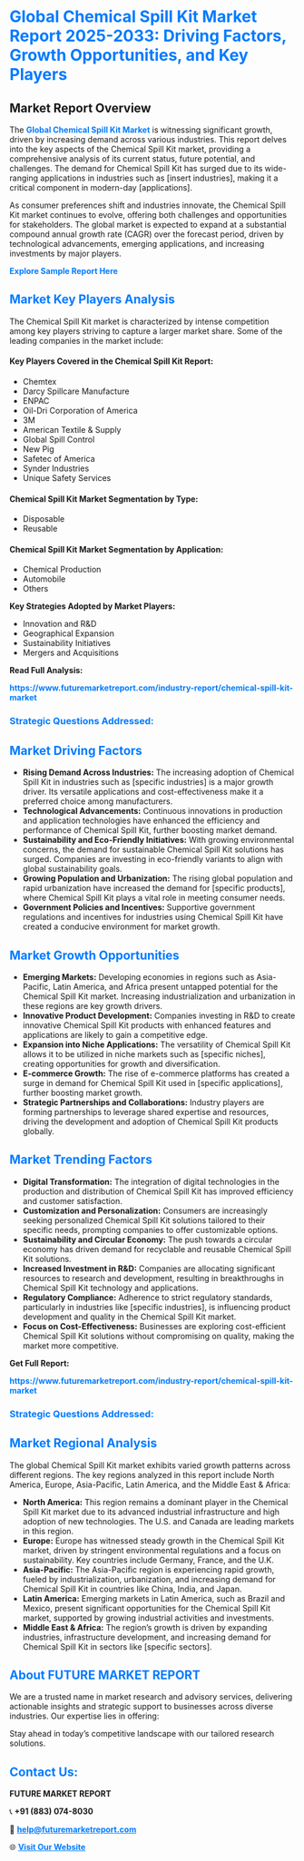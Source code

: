 <h1 style="color: #007BFF;">Global Chemical Spill Kit Market Report 2025-2033: Driving Factors, Growth Opportunities, and Key Players</h1>

<section id="overview">
<h2>Market Report Overview</h2>
<p>The <a href="https://www.futuremarketreport.com/industry-report/chemical-spill-kit-market" style="color: #007BFF; text-decoration: none;"><strong>Global Chemical Spill Kit Market</strong></a> is witnessing significant growth, driven by increasing demand across various industries. This report delves into the key aspects of the Chemical Spill Kit market, providing a comprehensive analysis of its current status, future potential, and challenges. The demand for Chemical Spill Kit has surged due to its wide-ranging applications in industries such as [insert industries], making it a critical component in modern-day [applications].</p>
<p>As consumer preferences shift and industries innovate, the Chemical Spill Kit market continues to evolve, offering both challenges and opportunities for stakeholders. The global market is expected to expand at a substantial compound annual growth rate (CAGR) over the forecast period, driven by technological advancements, emerging applications, and increasing investments by major players.</p>
</section>

<section id="overview">
<p><a href="https://www.futuremarketreport.com/request-sample/reportId=83988" style="color: #007BFF; text-decoration: none;"><strong>Explore Sample Report Here</strong></a></p>
</section>

<section id="key-players">
<h2 style="color: #007BFF;">Market Key Players Analysis</h2>
<p>The Chemical Spill Kit market is characterized by intense competition among key players striving to capture a larger market share. Some of the leading companies in the market include:</p>
<h4>Key Players Covered in the Chemical Spill Kit Report:</h4>
<ul><li>Chemtex</li><li>Darcy Spillcare Manufacture</li><li>ENPAC</li><li>Oil-Dri Corporation of America</li><li>3M</li><li>American Textile &amp; Supply</li><li>Global Spill Control</li><li>New Pig</li><li>Safetec of America</li><li>Synder Industries</li><li>Unique Safety Services</li></ul>
<h4>Chemical Spill Kit Market Segmentation by Type:</h4>
<ul><li>Disposable</li><li>Reusable</li></ul>

<h4>Chemical Spill Kit Market Segmentation by Application:</h4>
<ul><li>Chemical Production</li><li>Automobile</li><li>Others</li></ul>
<p><strong>Key Strategies Adopted by Market Players:</strong></p>
<ul>
<li>Innovation and R&D</li>
<li>Geographical Expansion</li>
<li>Sustainability Initiatives</li>
<li>Mergers and Acquisitions</li>
</ul>
</section>

<section>
<p><strong>Read Full Analysis: </strong></p><a href="https://www.futuremarketreport.com/industry-report/chemical-spill-kit-market" style="color: #007BFF; text-decoration: none;"><strong>https://www.futuremarketreport.com/industry-report/chemical-spill-kit-market</strong></a>
<h3 style="color: #007BFF;">Strategic Questions Addressed:</h3>
</section>

<section id="driving-factors">
<h2 style="color: #007BFF;">Market Driving Factors</h2>
<ul>
<li><strong>Rising Demand Across Industries:</strong> The increasing adoption of Chemical Spill Kit in industries such as [specific industries] is a major growth driver. Its versatile applications and cost-effectiveness make it a preferred choice among manufacturers.</li>
<li><strong>Technological Advancements:</strong> Continuous innovations in production and application technologies have enhanced the efficiency and performance of Chemical Spill Kit, further boosting market demand.</li>
<li><strong>Sustainability and Eco-Friendly Initiatives:</strong> With growing environmental concerns, the demand for sustainable Chemical Spill Kit solutions has surged. Companies are investing in eco-friendly variants to align with global sustainability goals.</li>
<li><strong>Growing Population and Urbanization:</strong> The rising global population and rapid urbanization have increased the demand for [specific products], where Chemical Spill Kit plays a vital role in meeting consumer needs.</li>
<li><strong>Government Policies and Incentives:</strong> Supportive government regulations and incentives for industries using Chemical Spill Kit have created a conducive environment for market growth.</li>
</ul>
</section>

<section id="growth-opportunities">
<h2 style="color: #007BFF;">Market Growth Opportunities</h2>
<ul>
<li><strong>Emerging Markets:</strong> Developing economies in regions such as Asia-Pacific, Latin America, and Africa present untapped potential for the Chemical Spill Kit market. Increasing industrialization and urbanization in these regions are key growth drivers.</li>
<li><strong>Innovative Product Development:</strong> Companies investing in R&D to create innovative Chemical Spill Kit products with enhanced features and applications are likely to gain a competitive edge.</li>
<li><strong>Expansion into Niche Applications:</strong> The versatility of Chemical Spill Kit allows it to be utilized in niche markets such as [specific niches], creating opportunities for growth and diversification.</li>
<li><strong>E-commerce Growth:</strong> The rise of e-commerce platforms has created a surge in demand for Chemical Spill Kit used in [specific applications], further boosting market growth.</li>
<li><strong>Strategic Partnerships and Collaborations:</strong> Industry players are forming partnerships to leverage shared expertise and resources, driving the development and adoption of Chemical Spill Kit products globally.</li>
</ul>
</section>

<section id="trending-factors">
<h2 style="color: #007BFF;">Market Trending Factors</h2>
<ul>
<li><strong>Digital Transformation:</strong> The integration of digital technologies in the production and distribution of Chemical Spill Kit has improved efficiency and customer satisfaction.</li>
<li><strong>Customization and Personalization:</strong> Consumers are increasingly seeking personalized Chemical Spill Kit solutions tailored to their specific needs, prompting companies to offer customizable options.</li>
<li><strong>Sustainability and Circular Economy:</strong> The push towards a circular economy has driven demand for recyclable and reusable Chemical Spill Kit solutions.</li>
<li><strong>Increased Investment in R&D:</strong> Companies are allocating significant resources to research and development, resulting in breakthroughs in Chemical Spill Kit technology and applications.</li>
<li><strong>Regulatory Compliance:</strong> Adherence to strict regulatory standards, particularly in industries like [specific industries], is influencing product development and quality in the Chemical Spill Kit market.</li>
<li><strong>Focus on Cost-Effectiveness:</strong> Businesses are exploring cost-efficient Chemical Spill Kit solutions without compromising on quality, making the market more competitive.</li>
</ul>
</section>

<section>
<p><strong>Get Full Report: </strong></p><a href="https://www.futuremarketreport.com/industry-report/chemical-spill-kit-market" style="color: #007BFF; text-decoration: none;"><strong>https://www.futuremarketreport.com/industry-report/chemical-spill-kit-market</strong></a>
<h3 style="color: #007BFF;">Strategic Questions Addressed:</h3>
</section>


<section id="regional-analysis">
<h2 style="color: #007BFF;">Market Regional Analysis</h2>
<p>The global Chemical Spill Kit market exhibits varied growth patterns across different regions. The key regions analyzed in this report include North America, Europe, Asia-Pacific, Latin America, and the Middle East & Africa:</p>
<ul>
<li><strong>North America:</strong> This region remains a dominant player in the Chemical Spill Kit market due to its advanced industrial infrastructure and high adoption of new technologies. The U.S. and Canada are leading markets in this region.</li>
<li><strong>Europe:</strong> Europe has witnessed steady growth in the Chemical Spill Kit market, driven by stringent environmental regulations and a focus on sustainability. Key countries include Germany, France, and the U.K.</li>
<li><strong>Asia-Pacific:</strong> The Asia-Pacific region is experiencing rapid growth, fueled by industrialization, urbanization, and increasing demand for Chemical Spill Kit in countries like China, India, and Japan.</li>
<li><strong>Latin America:</strong> Emerging markets in Latin America, such as Brazil and Mexico, present significant opportunities for the Chemical Spill Kit market, supported by growing industrial activities and investments.</li>
<li><strong>Middle East & Africa:</strong> The region’s growth is driven by expanding industries, infrastructure development, and increasing demand for Chemical Spill Kit in sectors like [specific sectors].</li>
</ul>
</section>

<footer>
<h2 style="color: #007BFF;">About FUTURE MARKET REPORT</h2>
<p>We are a trusted name in market research and advisory services, delivering actionable insights and strategic support to businesses across diverse industries. Our expertise lies in offering:</p>

<p>Stay ahead in today’s competitive landscape with our tailored research solutions.</p>

<h2 style="color: #007BFF;">Contact Us:</h2>
<p><strong>FUTURE MARKET REPORT</strong></p>
<p>📞 <strong>+91 (883) 074-8030</strong></p>
<p>📧 <strong><a href="mailto:help@futuremarketreport.com" style="color: #007BFF;">help@futuremarketreport.com</a></strong></p>
<p>🌐 <strong><a href="https://www.futuremarketreport.com/" style="color: #007BFF;">Visit Our Website</a></strong></p>
</footer>